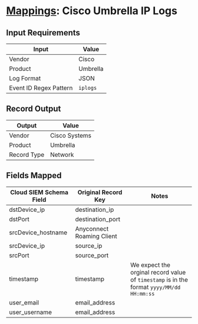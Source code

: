 # [Mappings](README.md): Cisco Umbrella IP Logs

## Input Requirements

|Input|Value|
|-----|-----|
|Vendor|Cisco|
|Product|Umbrella|
|Log Format|JSON|
|Event ID Regex Pattern|`iplogs`|

## Record Output

|Output|Value|
|------|-----|
|Vendor|Cisco Systems|
|Product|Umbrella|
|Record Type|Network|

## Fields Mapped

|Cloud SIEM Schema Field|Original Record Key|Notes|
|-----------------------|-------------------|-----|
|dstDevice_ip|destination_ip||
|dstPort|destination_port||
|srcDevice_hostname|Anyconnect Roaming Client||
|srcDevice_ip|source_ip||
|srcPort|source_port||
|timestamp|timestamp|We expect the orginal record value of `timestamp` is in the format `yyyy/MM/dd HH:mm:ss`|
|user_email|email_address||
|user_username|email_address||

